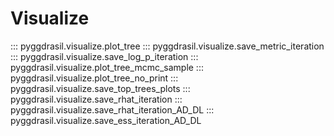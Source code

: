# Visualize

::: pyggdrasil.visualize.plot_tree
::: pyggdrasil.visualize.save_metric_iteration
::: pyggdrasil.visualize.save_log_p_iteration
::: pyggdrasil.visualize.plot_tree_mcmc_sample
::: pyggdrasil.visualize.plot_tree_no_print
::: pyggdrasil.visualize.save_top_trees_plots
::: pyggdrasil.visualize.save_rhat_iteration
::: pyggdrasil.visualize.save_rhat_iteration_AD_DL
::: pyggdrasil.visualize.save_ess_iteration_AD_DL